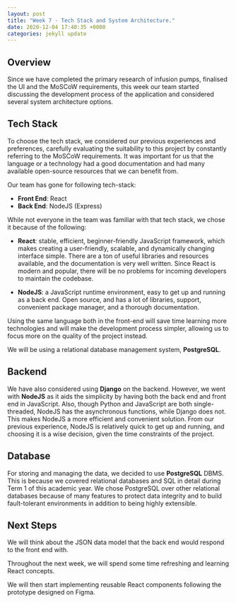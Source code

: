 ```yaml
---
layout: post
title: "Week 7 - Tech Stack and System Architecture."
date: 2020-12-04 17:40:35 +0000
categories: jekyll update
---
```


## Overview

Since we have completed the primary research of infusion pumps, finalised the UI and the MoSCoW requirements, this week our team started discussing the development process of the application and considered several system architecture options.


## Tech Stack

To choose the tech stack, we considered our previous experiences and preferences, carefully evaluating the suitability to this project by constantly referring to the MoSCoW requirements. It was important for us that the language or a technology had a good documentation and had many available open-source resources that we can benefit from.

Our team has gone for following tech-stack:
- **Front End**: React
- **Back End**: NodeJS (Express)  

While not everyone in the team was familiar with that tech stack, we chose it because of the following:

- **React**: stable, efficient, beginner-friendly JavaScript framework, which makes creating a user-friendly, scalable, and dynamically changing interface simple. There are a ton of useful libraries and resources available, and the documentation is very well written. Since React is modern and popular, there will be no problems for incoming developers to maintain the codebase.

- **NodeJS**: a JavaScript runtime environment, easy to get up and running as a back end. Open source, and has a lot of libraries, support, convenient package manager, and a thorough documentation.

Using the same language both in the front-end will save time learning more technologies and will make the development process simpler, allowing us to focus more on the quality of the project instead.

We will be using a relational database management system, **PostgreSQL**.


## Backend

We have also considered using **Django** on the backend. However, we went with **NodeJS** as it aids the simplicity by having both the back end and front end in JavaScript. Also, though Python and JavaScript are both single-threaded, NodeJS has the asynchronous functions, while Django does not. This makes NodeJS a more efficient and convenient solution. From our previous experience, NodeJS is relatively quick to get up and running, and choosing it is a wise decision, given the time constraints of the project.


## Database

For storing and managing the data, we decided to use **PostgreSQL** DBMS. This is because we covered relational databases and SQL in detail during Term 1 of this academic year. We chose PostgreSQL over other relational databases because of many features to protect data integrity and to build fault-tolerant environments in addition to being highly extensible. 


## Next Steps

We will think about the JSON data model that the back end would respond to the front end with.

Throughout the next week, we will spend some time refreshing and learning React concepts.

We will then start implementing reusable React components following the prototype designed on Figma.
